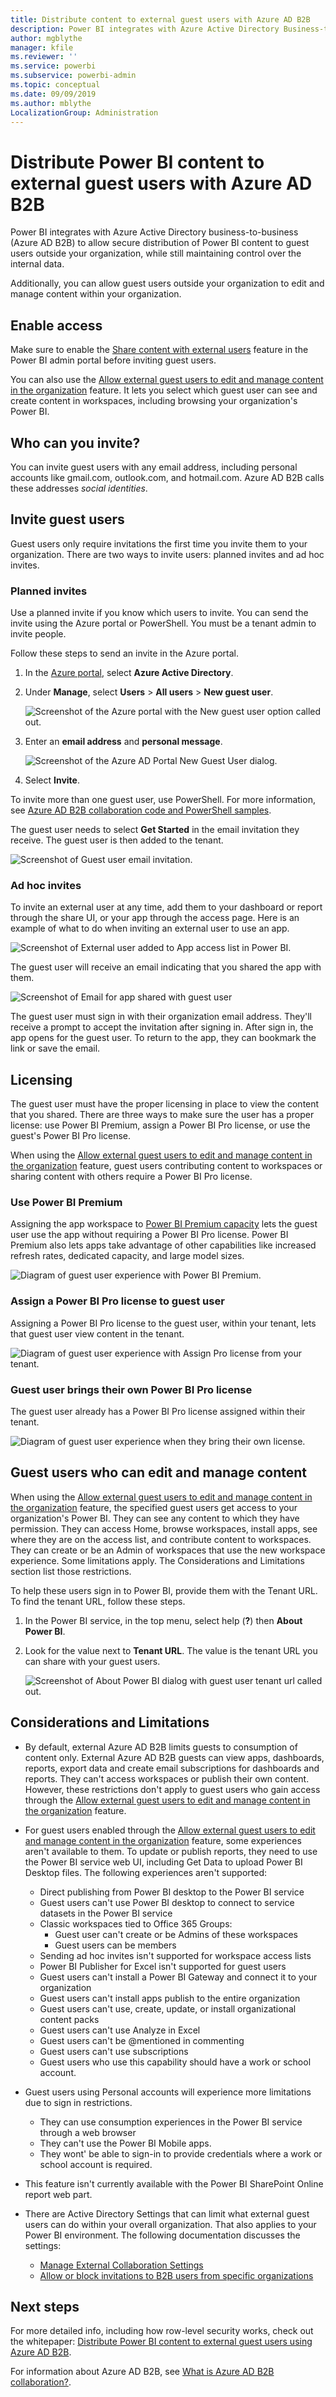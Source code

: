 ```yaml
---
title: Distribute content to external guest users with Azure AD B2B
description: Power BI integrates with Azure Active Directory Business-to-business (Azure AD B2B) to allow secure distribution of Power BI content to guest users outside the organization.
author: mgblythe
manager: kfile
ms.reviewer: ''
ms.service: powerbi
ms.subservice: powerbi-admin
ms.topic: conceptual
ms.date: 09/09/2019
ms.author: mblythe
LocalizationGroup: Administration
---
```


# Distribute Power BI content to external guest users with Azure AD B2B

Power BI integrates with Azure Active Directory business-to-business (Azure AD B2B) to allow secure distribution of Power BI content to guest users outside your organization, while still maintaining control over the internal data.  

Additionally, you can allow guest users outside your organization to edit and manage content within your organization.

## Enable access

Make sure to enable the [Share content with external users](service-admin-portal.md#export-and-sharing-settings) feature in the Power BI admin portal before inviting guest users.

You can also use the [Allow external guest users to edit and manage content in the organization](service-admin-portal.md#allow-external-guest-users-to-edit-and-manage-content-in-the-organization) feature. It lets you select which guest user can see and create content in workspaces, including browsing your organization's Power BI.

## Who can you invite?

You can invite guest users with any email address, including personal accounts like gmail.com, outlook.com, and hotmail.com. Azure AD B2B calls these addresses *social identities*.

## Invite guest users

Guest users only require invitations the first time you invite them to your organization. There are two ways to invite users: planned invites and ad hoc invites.

### Planned invites

Use a planned invite if you know which users to invite. You can send the invite using the Azure portal or PowerShell. You must be a tenant admin to invite people.

Follow these steps to send an invite in the Azure portal.

1. In the [Azure portal](https://portal.azure.com), select **Azure Active Directory**.

1. Under **Manage**, select **Users** > **All users** > **New guest user**.

    ![Screenshot of the Azure portal with the New guest user option called out.](media/service-admin-azure-ad-b2b/azure-ad-portal-new-guest-user.png)

1. Enter an **email address** and **personal message**.

    ![Screenshot of the Azure AD Portal New Guest User dialog.](media/service-admin-azure-ad-b2b/azure-ad-portal-invite-message.png)

1. Select **Invite**.

To invite more than one guest user, use PowerShell. For more information, see [Azure AD B2B collaboration code and PowerShell samples](/azure/active-directory/b2b/code-samples/).

The guest user needs to select **Get Started** in the email invitation they receive. The guest user is then added to the tenant.

![Screenshot of Guest user email invitation.](media/service-admin-azure-ad-b2b/guest-user-invite-email.png)

### Ad hoc invites

To invite an external user at any time, add them to your dashboard or report through the share UI, or your app through the access page. Here is an example of what to do when inviting an external user to use an app.

![Screenshot of External user added to App access list in Power BI.](media/service-admin-azure-ad-b2b/power-bi-app-access.png)

The guest user will receive an email indicating that you shared the app with them.

![Screenshot of Email for app shared with guest user](media/service-admin-azure-ad-b2b/guest-user-invite-email-2.png)

The guest user must sign in with their organization email address. They'll receive a prompt to accept the invitation after signing in. After sign in, the app opens for the guest user. To return to the app, they can bookmark the link or save the email.

## Licensing

The guest user must have the proper licensing in place to view the content that you shared. There are three ways to make sure the user has a proper license: use Power BI Premium, assign a Power BI Pro license, or use the guest's Power BI Pro license.

When using the [Allow external guest users to edit and manage content in the organization](service-admin-portal.md#allow-external-guest-users-to-edit-and-manage-content-in-the-organization) feature, guest users contributing content to workspaces or sharing content with others require a Power BI Pro license.

### Use Power BI Premium

Assigning the app workspace to [Power BI Premium capacity](service-premium-what-is.md) lets the guest user use the app without requiring a Power BI Pro license. Power BI Premium also lets apps take advantage of other capabilities like increased refresh rates, dedicated capacity, and large model sizes.

![Diagram of guest user experience with Power BI Premium.](media/service-admin-azure-ad-b2b/license-approach-1.png)

### Assign a Power BI Pro license to guest user

Assigning a Power BI Pro license to the guest user, within your tenant, lets that guest user  view content in the tenant.

![Diagram of guest user experience with Assign Pro license from your tenant.](media/service-admin-azure-ad-b2b/license-approach-2.png)

### Guest user brings their own Power BI Pro license

The guest user already has a Power BI Pro license assigned within their tenant.

![Diagram of guest user experience when they bring their own license.](media/service-admin-azure-ad-b2b/license-approach-3.png)

## Guest users who can edit and manage content 

When using the [Allow external guest users to edit and manage content in the organization](service-admin-portal.md#allow-external-guest-users-to-edit-and-manage-content-in-the-organization) feature, the specified guest users get access to your organization's Power BI. They can see any content to which they have permission. They can access Home, browse workspaces, install apps, see where they are on the access list, and contribute content to workspaces. They can create or be an Admin of workspaces that use the new workspace experience. Some limitations apply. The Considerations and Limitations section list those restrictions.
 
To help these users sign in to Power BI, provide them with the Tenant URL. To find the tenant URL, follow these steps.

1. In the Power BI service, in the top menu, select help (**?**) then **About Power BI**.

2. Look for the value next to **Tenant URL**. The value is the tenant URL you can share with your guest users.

    ![Screenshot of About Power BI dialog with guest user tenant url called out.](media/service-admin-azure-ad-b2b/power-bi-about-dialog.png)

## Considerations and Limitations

* By default, external Azure AD B2B limits guests to consumption of content only. External Azure AD B2B guests can view apps, dashboards, reports, export data and create email subscriptions for dashboards and reports. They can't access workspaces or publish their own content. However, these restrictions don't apply to guest users who gain access through the [Allow external guest users to edit and manage content in the organization](service-admin-portal.md#allow-external-guest-users-to-edit-and-manage-content-in-the-organization) feature.

* For guest users enabled through the [Allow external guest users to edit and manage content in the organization](service-admin-portal.md#allow-external-guest-users-to-edit-and-manage-content-in-the-organization) feature, some experiences aren't available to them. To update or publish reports, they need to use the Power BI service web UI, including Get Data to upload Power BI Desktop files.  The following experiences aren't supported:
    * Direct publishing from Power BI desktop to the Power BI service
    * Guest users can't use Power BI desktop to connect to service datasets in the Power BI service
    * Classic workspaces tied to Office 365 Groups:
        * Guest user can't create or be Admins of these workspaces
        * Guest users can be members
    * Sending ad hoc invites isn't supported for workspace access lists
    * Power BI Publisher for Excel isn't supported for guest users
    * Guest users can't install a Power BI Gateway and connect it to your organization
    * Guest users can't install apps publish to the entire organization
    * Guest users can't use, create, update, or install organizational content packs
    * Guest users can't use Analyze in Excel
    * Guest users can't be @mentioned in commenting
    * Guest users can't use subscriptions
    * Guest users who use this capability should have a work or school account. 
    
* Guest users using Personal accounts will experience more limitations due to sign in restrictions.
    * They can use consumption experiences in the Power BI service through a web browser
    * They can't use the Power BI Mobile apps.
    * They wont' be able to sign-in to provide credentials where a work or school account is required.

* This feature isn't currently available with the Power BI SharePoint Online report web part.

* There are Active Directory Settings that can limit what external guest users can do within your overall organization. That also applies to your Power BI environment. The following documentation discusses the settings:
    * [Manage External Collaboration Settings](/azure/active-directory/b2b/delegate-invitations#configure-b2b-external-collaboration-settings)
    * [Allow or block invitations to B2B users from specific organizations](https://docs.microsoft.com/azure/active-directory/b2b/allow-deny-list)  

## Next steps

For more detailed info, including how row-level security works, check out the whitepaper: [Distribute Power BI content to external guest users using Azure AD B2B](https://aka.ms/powerbi-b2b-whitepaper).

For information about Azure AD B2B, see [What is Azure AD B2B collaboration?](/azure/active-directory/active-directory-b2b-what-is-azure-ad-b2b/).
